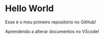 # Hello World
 Esse é o meu primeiro repositório no GitHub!

 Aprendendo a alterar documentos no VScode!
